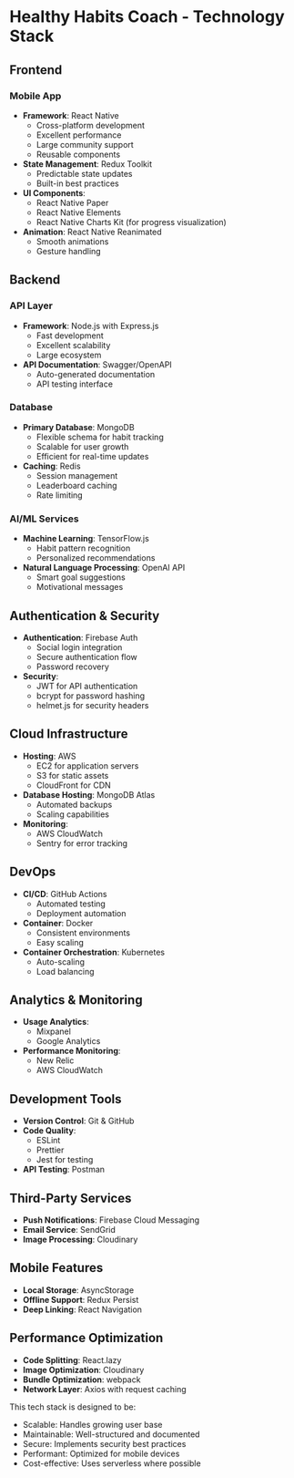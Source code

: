 # Healthy Habits Coach - Technology Stack

## Frontend
### Mobile App
- **Framework**: React Native
  - Cross-platform development
  - Excellent performance
  - Large community support
  - Reusable components
- **State Management**: Redux Toolkit
  - Predictable state updates
  - Built-in best practices
- **UI Components**:
  - React Native Paper
  - React Native Elements
  - React Native Charts Kit (for progress visualization)
- **Animation**: React Native Reanimated
  - Smooth animations
  - Gesture handling

## Backend
### API Layer
- **Framework**: Node.js with Express.js
  - Fast development
  - Excellent scalability
  - Large ecosystem
- **API Documentation**: Swagger/OpenAPI
  - Auto-generated documentation
  - API testing interface

### Database
- **Primary Database**: MongoDB
  - Flexible schema for habit tracking
  - Scalable for user growth
  - Efficient for real-time updates
- **Caching**: Redis
  - Session management
  - Leaderboard caching
  - Rate limiting

### AI/ML Services
- **Machine Learning**: TensorFlow.js
  - Habit pattern recognition
  - Personalized recommendations
- **Natural Language Processing**: OpenAI API
  - Smart goal suggestions
  - Motivational messages

## Authentication & Security
- **Authentication**: Firebase Auth
  - Social login integration
  - Secure authentication flow
  - Password recovery
- **Security**:
  - JWT for API authentication
  - bcrypt for password hashing
  - helmet.js for security headers

## Cloud Infrastructure
- **Hosting**: AWS
  - EC2 for application servers
  - S3 for static assets
  - CloudFront for CDN
- **Database Hosting**: MongoDB Atlas
  - Automated backups
  - Scaling capabilities
- **Monitoring**: 
  - AWS CloudWatch
  - Sentry for error tracking

## DevOps
- **CI/CD**: GitHub Actions
  - Automated testing
  - Deployment automation
- **Container**: Docker
  - Consistent environments
  - Easy scaling
- **Container Orchestration**: Kubernetes
  - Auto-scaling
  - Load balancing

## Analytics & Monitoring
- **Usage Analytics**: 
  - Mixpanel
  - Google Analytics
- **Performance Monitoring**:
  - New Relic
  - AWS CloudWatch

## Development Tools
- **Version Control**: Git & GitHub
- **Code Quality**:
  - ESLint
  - Prettier
  - Jest for testing
- **API Testing**: Postman

## Third-Party Services
- **Push Notifications**: Firebase Cloud Messaging
- **Email Service**: SendGrid
- **Image Processing**: Cloudinary

## Mobile Features
- **Local Storage**: AsyncStorage
- **Offline Support**: Redux Persist
- **Deep Linking**: React Navigation

## Performance Optimization
- **Code Splitting**: React.lazy
- **Image Optimization**: Cloudinary
- **Bundle Optimization**: webpack
- **Network Layer**: Axios with request caching

This tech stack is designed to be:
- Scalable: Handles growing user base
- Maintainable: Well-structured and documented
- Secure: Implements security best practices
- Performant: Optimized for mobile devices
- Cost-effective: Uses serverless where possible
